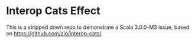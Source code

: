# Interop Cats Effect

This is a stripped down repo to demonstrate a Scala 3.0.0-M3 issue, based on https://github.com/zio/interop-cats/
